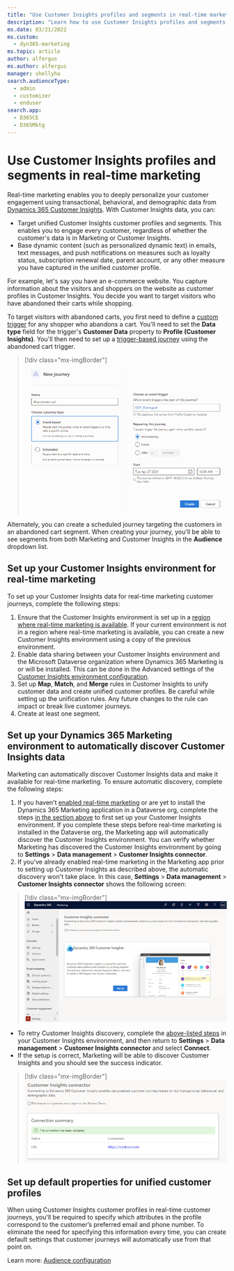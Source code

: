 ```yaml
---
title: "Use Customer Insights profiles and segments in real-time marketing (Dynamics 365 Marketing) | Microsoft Docs"
description: "Learn how to use Customer Insights profiles and segments in real-time marketing."
ms.date: 03/21/2022
ms.custom: 
  - dyn365-marketing
ms.topic: article
author: alfergus
ms.author: alfergus
manager: shellyha
search.audienceType: 
  - admin
  - customizer
  - enduser
search.app: 
  - D365CE
  - D365Mktg
---
```


# Use Customer Insights profiles and segments in real-time marketing

Real-time marketing enables you to deeply personalize your customer engagement using transactional, behavioral, and demographic data from [Dynamics 365 Customer Insights](/dynamics365/customer-insights). With Customer Insights data, you can:
- Target unified Customer Insights customer profiles and segments. This enables you to engage every customer, regardless of whether the customer's data is in Marketing or Customer Insights.
- Base dynamic content (such as personalized dynamic text) in emails, text messages, and push notifications on measures such as loyalty status, subscription renewal date, parent account, or any other measure you have captured in the unified customer profile.

For example, let's say you have an e-commerce website. You capture information about the visitors and shoppers on the website as customer profiles in Customer Insights. You decide you want to target visitors who have abandoned their carts while shopping.

To target visitors with abandoned carts, you first need to define a [custom trigger](real-time-marketing-custom-triggers.md) for any shopper who abandons a cart. You'll need to set the **Data type** field for the trigger's **Customer Data** property to **Profile (Customer Insights)**. You'll then need to set up a [trigger-based journey](real-time-marketing-trigger-based-journey.md) using the abandoned cart trigger.

> [!div class="mx-imgBorder"]
> ![Cart custom event screenshot.](media/real-time-marketing-ci-profile-cart-event.png)

Alternately, you can create a scheduled journey targeting the customers in an abandoned cart segment. When creating your journey, you'll be able to see segments from both Marketing and Customer Insights in the **Audience** dropdown list.

## Set up your Customer Insights environment for real-time marketing

To set up your Customer Insights data for real-time marketing customer journeys, complete the following steps:

1. Ensure that the Customer Insights environment is set up in a [region where real-time marketing is available](real-time-marketing-install.md). If your current environment is not in a region where real-time marketing is available, you can create a new Customer Insights environment using a copy of the previous environment.
1. Enable data sharing between your Customer Insights environment and the Microsoft Dataverse organization where Dynamics 365 Marketing is or will be installed. This can be done in the Advanced settings of the [Customer Insights environment configuration](/dynamics365/customer-insights/audience-insights/manage-environments#create-an-environment-in-an-existing-organization).
1. Set up **Map**, **Match**, and **Merge** rules in Customer Insights to unify customer data and create unified customer profiles. Be careful while setting up the unification rules. Any future changes to the rule can impact or break live customer journeys.
1. Create at least one segment.

## Set up your Dynamics 365 Marketing environment to automatically discover Customer Insights data

Marketing can automatically discover Customer Insights data and make it available for real-time marketing. To ensure automatic discovery, complete the following steps:

1. If you haven't [enabled real-time marketing](real-time-marketing-install.md) or are yet to install the Dynamics 365 Marketing application in a Dataverse org, complete the steps [in the section above](real-time-marketing-ci-profile.md#set-up-your-customer-insights-environment-for-real-time-marketing) to first set up your Customer Insights environment. If you complete these steps before real-time marketing is installed in the Dataverse org, the Marketing app will automatically discover the Customer Insights environment. You can verify whether Marketing has discovered the Customer Insights environment by going to **Settings** > **Data management** > **Customer Insights connector**.
1. If you’ve already enabled real-time marketing in the Marketing app prior to setting up Customer Insights as described above, the automatic discovery won't take place. In this case, **Settings** > **Data management** > **Customer Insights connector** shows the following screen:

> [!div class="mx-imgBorder"]
> ![Customer Insights setup screenshot.](media/real-time-marketing-ci-setup.png)

  - To retry Customer Insights discovery, complete the [above-listed steps](real-time-marketing-ci-profile.md#set-up-your-customer-insights-environment-for-real-time-marketing) in your Customer Insights environment, and then return to **Settings** > **Data management** > **Customer Insights connector** and select **Connect**.
  - If the setup is correct, Marketing will be able to discover Customer Insights and you should see the success indicator.

> [!div class="mx-imgBorder"]
> ![Customer Insights setup success screenshot.](media/real-time-marketing-ci-profile-success2.png)

## Set up default properties for unified customer profiles

When using Customer Insights customer profiles in real-time customer journeys, you'll be required to specify which attributes in the profile correspond to the customer’s preferred email and phone number. To eliminate the need for specifying this information every time, you can create default settings that customer journeys will automatically use from that point on.

Learn more: [Audience configuration](real-time-marketing-audience-data.md)
